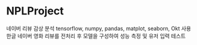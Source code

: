 # NPLProject
네이버 리뷰 감상 분석
tensorflow, numpy, pandas, matplot, seaborn, Okt 사용
한글 네이버 영화 리뷰를 전처리 후 모델을 구성하여 성능 측정 및 유저 입력 테스트
